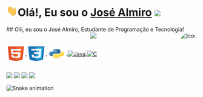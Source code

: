 <h1> <img src="https://raw.githubusercontent.com/ABSphreak/ABSphreak/master/gifs/Hi.gif" width="30px">Olá!, Eu sou o <a href="https://github.com/JoseAlmiroNeto">José Almiro</a> <img src="https://emojis.slackmojis.com/emojis/images/1531849430/4246/blob-sunglasses.gif?1531849430" width="30px"></h1>
</h1>
## Oiii, eu sou o José Almiro, Estudante de Programação e Tecnologia!
<div align="center">
  <a href="https://github.com/JoseAlmiroNeto">
  <img height="220" src="https://github-readme-stats.vercel.app/api?username=JoseAlmiroNeto&show_icons=true&theme=midnight-purple&include_all_commits=true&count_private=true"/>
  <img align="right" alt="Icon" height="215" style="border-radius:50px;" src="https://user-images.githubusercontent.com/97368866/148666492-042f93a3-6dbb-47dd-9eec-cac277b18007.gif">
</div>
  <div style="display: inline_block"><br>
  <img align="center" alt="HTML" height="40" width="50" src="https://raw.githubusercontent.com/devicons/devicon/master/icons/html5/html5-original.svg">
  <img align="center" alt="CSS" height="40" width="50" src="https://raw.githubusercontent.com/devicons/devicon/master/icons/css3/css3-original.svg">
  <img align="center" alt="Python" height="30" width="50" src="https://raw.githubusercontent.com/devicons/devicon/master/icons/python/python-original.svg">
  <img align="center" alt="Java" height="40" width="50" src="https://cdn.jsdelivr.net/gh/devicons/devicon/icons/java/java-plain.svg">
  <img align="center" alt="C" height="40" width="40" src="https://img.icons8.com/color/100/000000/c-plus-plus-logo.png">
  
</div>
  
##
  
<div>
<a href="https://www.instagram.com/zikkqq/" target="_blank"><img src="https://img.shields.io/badge/-Instagram-%23E4405F?style=for-the-badge&logo=instagram&logoColor=white" target="_blank"></a>
<a href="https://www.twitch.tv/zikkqq" target="_blank"><img src="https://img.shields.io/badge/Twitch-9146FF?style=for-the-badge&logo=twitch&logoColor=white" target="_blank"></a> 
<a href = "mailto:josealmironettto@gmail.com"><img src="https://img.shields.io/badge/-Gmail-%23333?style=for-the-badge&logo=gmail&logoColor=white" target="_blank"></a>
<a href="https://www.linkedin.com/in/josé-almiro-b0007b21a/?src=aff-lilpar&veh=aff_src.aff-lilpar_c.partners_pkw.123201_plc.adgoal%20GmbH_pcrid.449670_learning&trk=aff_src.aff-lilpar_c.partners_pkw.123201_plc.adgoal%20GmbH_pcrid.449670_learning&clickid=QnnQqEyzbxyIWtLyYqUTzQmZUkG3xlzXZwQvQ40&mcid=6851962469594763264&irgwc=1"><img src="https://img.shields.io/badge/-LinkedIn-%230077B5?style=for-the-badge&logo=linkedin&logoColor=white" target="_blank"></a> 

![Snake animation](https://github.com/JoseAlmiroNeto/JoseAlmiroNeto/blob/output/github-contribution-grid-snake.svg)
